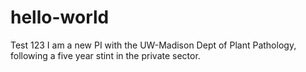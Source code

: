 # hello-world
Test 123
I am a new PI with the UW-Madison Dept of Plant Pathology, following a five year stint in the private sector.
